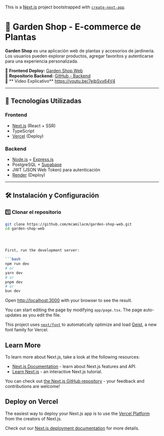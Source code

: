 This is a [Next.js](https://nextjs.org) project bootstrapped with [`create-next-app`](https://nextjs.org/docs/app/api-reference/cli/create-next-app).

# 🌿 Garden Shop - E-commerce de Plantas

**Garden Shop** es una aplicación web de plantas y accesorios de jardinería. Los usuarios pueden explorar productos, agregar favoritos y autenticarse para una experiencia personalizada.

🔗 **Frontend Deploy:** [Garden Shop Web](https://gardenshop-web.vercel.app/)  
🔗 **Repositorio Backend:** [GitHub - Backend](https://github.com/mcamilacm/garden-shop-backend)  
🔗 ** Video Explicativo** https://youtu.be/7ejbSvx64V4


---

## 🚀 Tecnologías Utilizadas

### **Frontend**
- [Next.js](https://nextjs.org/) (React + SSR)
- TypeScript
- [Vercel](https://vercel.com/) (Deploy)

### **Backend**
- [Node.js](https://nodejs.org/) + [Express.js](https://expressjs.com/)
- PostgreSQL + [Supabase](https://supabase.io/)
- JWT (JSON Web Token) para autenticación
- [Render](https://render.com/) (Deploy)

---

## 🛠️ Instalación y Configuración

### **1️⃣ Clonar el repositorio**
```bash
git clone https://github.com/mcamilacm/garden-shop-web.git
cd garden-shop-web




First, run the development server:

```bash
npm run dev
# or
yarn dev
# or
pnpm dev
# or
bun dev
```

Open [http://localhost:3000](http://localhost:3000) with your browser to see the result.

You can start editing the page by modifying `app/page.tsx`. The page auto-updates as you edit the file.

This project uses [`next/font`](https://nextjs.org/docs/app/building-your-application/optimizing/fonts) to automatically optimize and load [Geist](https://vercel.com/font), a new font family for Vercel.

## Learn More

To learn more about Next.js, take a look at the following resources:

- [Next.js Documentation](https://nextjs.org/docs) - learn about Next.js features and API.
- [Learn Next.js](https://nextjs.org/learn) - an interactive Next.js tutorial.

You can check out [the Next.js GitHub repository](https://github.com/vercel/next.js) - your feedback and contributions are welcome!

## Deploy on Vercel

The easiest way to deploy your Next.js app is to use the [Vercel Platform](https://vercel.com/new?utm_medium=default-template&filter=next.js&utm_source=create-next-app&utm_campaign=create-next-app-readme) from the creators of Next.js.

Check out our [Next.js deployment documentation](https://nextjs.org/docs/app/building-your-application/deploying) for more details.
